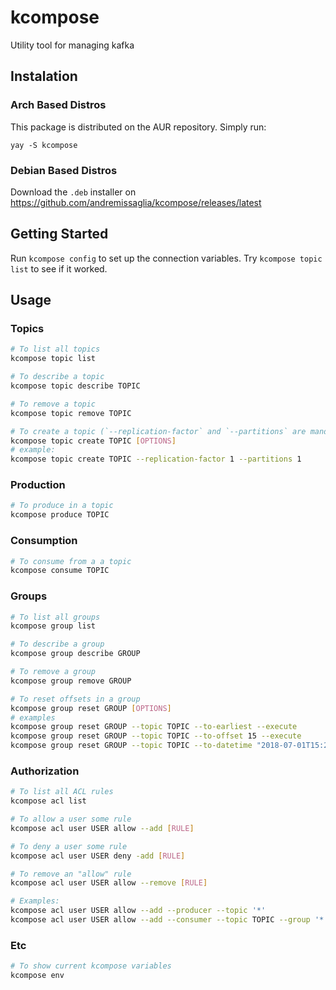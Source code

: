 # kcompose
Utility tool for managing kafka

## Instalation

### Arch Based Distros
This package is distributed on the AUR repository. Simply run:
```
yay -S kcompose
```

### Debian Based Distros
Download the `.deb` installer on https://github.com/andremissaglia/kcompose/releases/latest

## Getting Started

Run `kcompose config` to set up the connection variables. Try `kcompose topic list` to see if it worked.


## Usage

### Topics
```bash
# To list all topics
kcompose topic list

# To describe a topic
kcompose topic describe TOPIC

# To remove a topic
kcompose topic remove TOPIC

# To create a topic (`--replication-factor` and `--partitions` are mandatory)
kcompose topic create TOPIC [OPTIONS]
# example:
kcompose topic create TOPIC --replication-factor 1 --partitions 1
```

### Production
```bash
# To produce in a topic
kcompose produce TOPIC
```

### Consumption
```bash
# To consume from a a topic
kcompose consume TOPIC
```

### Groups
```bash
# To list all groups
kcompose group list

# To describe a group
kcompose group describe GROUP

# To remove a group
kcompose group remove GROUP

# To reset offsets in a group
kcompose group reset GROUP [OPTIONS]
# examples
kcompose group reset GROUP --topic TOPIC --to-earliest --execute
kcompose group reset GROUP --topic TOPIC --to-offset 15 --execute
kcompose group reset GROUP --topic TOPIC --to-datetime "2018-07-01T15:29:54.134" --execute
```

### Authorization
```bash
# To list all ACL rules
kcompose acl list

# To allow a user some rule
kcompose acl user USER allow --add [RULE]

# To deny a user some rule
kcompose acl user USER deny -add [RULE]

# To remove an "allow" rule
kcompose acl user USER allow --remove [RULE]

# Examples:
kcompose acl user USER allow --add --producer --topic '*'
kcompose acl user USER allow --add --consumer --topic TOPIC --group '*'
```

### Etc

```bash
# To show current kcompose variables
kcompose env
```
